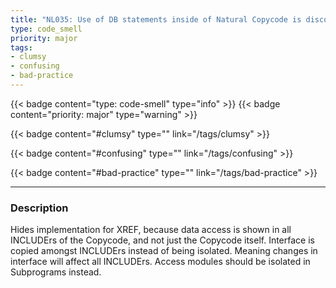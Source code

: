 ```yaml
---
title: "NL035: Use of DB statements inside of Natural Copycode is discouraged"
type: code_smell
priority: major
tags:
- clumsy 
- confusing 
- bad-practice 
---
```


{{< badge content="type: code-smell" type="info" >}}
{{< badge content="priority: major" type="warning" >}}


{{< badge content="#clumsy" type="" link="/tags/clumsy" >}}

{{< badge content="#confusing" type="" link="/tags/confusing" >}}

{{< badge content="#bad-practice" type="" link="/tags/bad-practice" >}}

---

### Description
Hides implementation for XREF, because data access is shown in all INCLUDErs of the Copycode, and not just the Copycode itself. Interface is copied amongst INCLUDErs instead of being isolated. Meaning changes in interface will affect all INCLUDErs. Access modules should be isolated in Subprograms instead.

